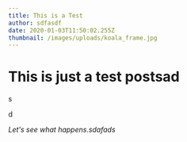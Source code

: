 ```yaml
---
title: This is a Test
author: sdfasdf
date: 2020-01-03T11:50:02.255Z
thumbnail: /images/uploads/koala_frame.jpg
---
```

# This is just a test postsad



s﻿

d﻿



*Let's see what happens.sdafads*